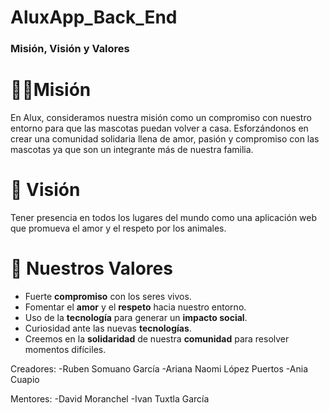# AluxApp_Back_End

### Misión, Visión y Valores

# 🧗🏻Misión

En Alux, consideramos nuestra misión como un compromiso con nuestro entorno para que las mascotas puedan volver a casa. Esforzándonos en crear una comunidad solidaria llena de amor, pasión y compromiso con las mascotas ya que son un integrante más de nuestra familia.

# 👀 Visión

Tener presencia en todos los lugares del mundo como una aplicación web que promueva el amor y el respeto por los animales.

# 🏅 Nuestros Valores

- Fuerte **compromiso** con los seres vivos.
- Fomentar el **amor** y el **respeto** hacia nuestro entorno.
- Uso de la **tecnología** para generar un **impacto social**.
- Curiosidad ante las nuevas **tecnologías**.
- Creemos en la **solidaridad** de nuestra **comunidad** para resolver momentos difíciles.

Creadores:
-Ruben Somuano García
-Ariana Naomi López Puertos
-Ania Cuapio

Mentores:
-David Moranchel
-Ivan Tuxtla García

